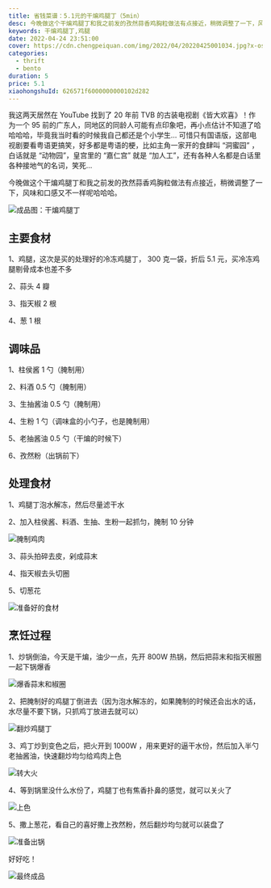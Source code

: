 ```yaml
---
title: 省钱菜谱：5.1元的干煸鸡腿丁（5min）
desc: 今晚做这个干煸鸡腿丁和我之前发的孜然蒜香鸡胸粒做法有点接近，稍微调整了一下，风味和口感又不一样呢哈哈哈。
keywords: 干煸鸡腿丁,鸡腿
date: 2022-04-24 23:51:00
cover: https://cdn.chengpeiquan.com/img/2022/04/20220425001034.jpg?x-oss-process=image/interlace,1
categories:
  - thrift
  - bento
duration: 5
price: 5.1
xiaohongshuId: 626571f6000000000102d282
---
```


我这两天居然在 YouTube 找到了 20 年前 TVB 的古装电视剧《皆大欢喜》！作为一个 95 前的广东人，同地区的同龄人可能有点印象吧，再小点估计不知道了哈哈哈哈，毕竟我当时看的时候我自己都还是个小学生… 可惜只有国语版，这部电视剧要看粤语更搞笑，好多都是粤语的梗，比如主角一家开的食肆叫 “洞蜜园” ，白话就是 “动物园”，皇宫里的 “嘉仁宫” 就是 “加人工”，还有各种人名都是白话里各种接地气的名词，笑死…

今晚做这个干煸鸡腿丁和我之前发的孜然蒜香鸡胸粒做法有点接近，稍微调整了一下，风味和口感又不一样呢哈哈哈。

![成品图：干煸鸡腿丁](https://cdn.chengpeiquan.com/img/2022/04/20220425001337.jpg?x-oss-process=image/interlace,1)

## 主要食材

1、鸡腿，这次是买的处理好的冷冻鸡腿丁， 300 克一袋，折后 5.1 元，买冷冻鸡腿剔骨成本也差不多

2、蒜头 4 瓣

3、指天椒 2 根

4、葱 1 根

## 调味品

1、柱侯酱 1 勺（腌制用）

2、料酒 0.5 勺（腌制用）

3、生抽酱油 0.5 勺（腌制用）

4、生粉 1 勺（调味盒的小勺子，也是腌制用）

5、老抽酱油 0.5 勺（干煸的时候下）

6、孜然粉（出锅前下）

## 处理食材

1、鸡腿丁泡水解冻，然后尽量滤干水

2、加入柱侯酱、料酒、生抽、生粉一起抓匀，腌制 10 分钟

![腌制鸡肉](https://cdn.chengpeiquan.com/img/2022/04/20220425001339.jpg?x-oss-process=image/interlace,1)

3、蒜头拍碎去皮，剁成蒜末

4、指天椒去头切圈

5、切葱花

![准备好的食材](https://cdn.chengpeiquan.com/img/2022/04/20220425001340.jpg?x-oss-process=image/interlace,1)

## 烹饪过程

1、炒锅倒油，今天是干煸，油少一点，先开 800W 热锅，然后把蒜末和指天椒圈一起下锅爆香

![爆香蒜末和椒圈](https://cdn.chengpeiquan.com/img/2022/04/20220425001341.jpg?x-oss-process=image/interlace,1)

2、把腌制好的鸡腿丁倒进去（因为泡水解冻的，如果腌制的时候还会出水的话，水尽量不要下锅，只抓鸡丁放进去就可以）

![翻炒鸡腿丁](https://cdn.chengpeiquan.com/img/2022/04/20220425001342.jpg?x-oss-process=image/interlace,1)

3、鸡丁炒到变色之后，把火开到 1000W ，用来更好的逼干水份，然后加入半勺老抽酱油，快速翻炒均匀给鸡肉上色

![转大火](https://cdn.chengpeiquan.com/img/2022/04/20220425001343.jpg?x-oss-process=image/interlace,1)

4、等到锅里没什么水份了，鸡腿丁也有焦香扑鼻的感觉，就可以关火了

![上色](https://cdn.chengpeiquan.com/img/2022/04/20220425001344.jpg?x-oss-process=image/interlace,1)

5、撒上葱花，看自己的喜好撒上孜然粉，然后翻炒均匀就可以装盘了

![准备出锅](https://cdn.chengpeiquan.com/img/2022/04/20220425001345.jpg?x-oss-process=image/interlace,1)

好好吃！

![最终成品](https://cdn.chengpeiquan.com/img/2022/04/20220425001338.jpg?x-oss-process=image/interlace,1)
